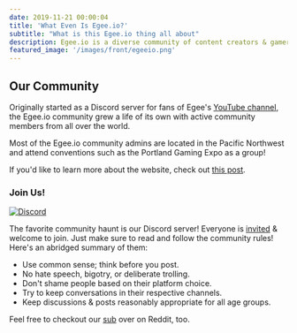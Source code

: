 ```yaml
---
date: 2019-11-21 00:00:04
title: 'What Even Is Egee.io?'
subtitle: "What is this Egee.io thing all about"
description: Egee.io is a diverse community of content creators & gamers. We attend local gaming conventions & host game servers.
featured_image: '/images/front/egeeio.png'
---
```


## Our Community

Originally started as a Discord server for fans of Egee's [YouTube channel](https://www.youtube.com/c/egeeplays), the Egee.io community grew a life of its own with active community members from all over the world.

Most of the Egee.io community admins are located in the Pacific Northwest and attend conventions such as the Portland Gaming Expo as a group!

If you'd like to learn more about the website, check out [this post](/blog/introduction).

### Join Us!

[![Discord](https://discordapp.com/api/guilds/183740337976508416/widget.png?style=shield)](https://discord.gg/EMbcgR8)

The favorite community haunt is our Discord server! Everyone is [invited](https://discord.gg/EMbcgR8) & welcome to join. Just make sure to read and follow the community rules! Here's an abridged summary of them:

- Use common sense; think before you post.
- No hate speech, bigotry, or deliberate trolling.
- Don't shame people based on their platform choice.
- Try to keep conversations in their respective channels.
- Keep discussions & posts reasonably appropriate for all age groups.

Feel free to checkout our [sub](https://www.reddit.com/r/egeeio/) over on Reddit, too.
